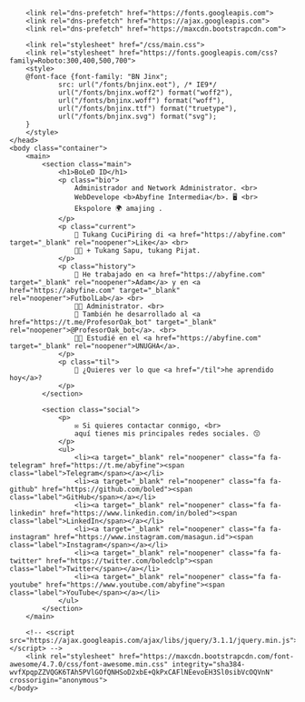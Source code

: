 <html lang="es" prefix="og: http://ogp.me/ns#">
	<head>
		<meta charset="UTF-8">
		<meta name="viewport" content="width=device-width, initial-scale=1, user-scalable=no">
		<title>BoLeD ID</title>
		<meta name="theme-color" content="#181818">
		<meta name="msapplication-TileColor" content="#181818">
		<link rel="apple-touch-icon" href="/favicon.png" sizes="192x192">
		<link rel="icon" href="/favicon.png" type="image/png" sizes="192x192">
		<link rel="icon" href="/favicon.ico" type="image/x-icon">
		<meta name="description" content="Administrador de sistemas y programador web.">
		<meta name="twitter:card" content="summary">
		<meta name="twitter:site" content="@boled">
		<meta name="twitter:title" content="boled">
		<meta name="twitter:description" content="Administrador de sistemas y programador web.">
		<meta name="twitter:image" content="/img/twitter_card.png">
		<meta property="og:title" content="abyfine">
		<meta property="og:type" content="website">
		<meta property="og:description" content="Administrador de sistemas y programador web.">
		<meta property="og:image" content="/img/facebook.png">
		<link rel="author" href="https://plus.google.com/#">
		<link rel="author" href="/humans.txt" type="text/plain">

		<link rel="dns-prefetch" href="https://fonts.googleapis.com">
		<link rel="dns-prefetch" href="https://ajax.googleapis.com">
		<link rel="dns-prefetch" href="https://maxcdn.bootstrapcdn.com">

		<link rel="stylesheet" href="/css/main.css">
		<link rel="stylesheet" href="https://fonts.googleapis.com/css?family=Roboto:300,400,500,700">
		<style>
		@font-face {font-family: "BN Jinx";
				src: url("/fonts/bnjinx.eot"), /* IE9*/
				url("/fonts/bnjinx.woff2") format("woff2"),
				url("/fonts/bnjinx.woff") format("woff"),
				url("/fonts/bnjinx.ttf") format("truetype"),
				url("/fonts/bnjinx.svg") format("svg");
		}
		</style>
	</head>
	<body class="container">
		<main>
			<section class="main">
				<h1>BoLeD ID</h1>
				<p class="bio">
					Administrador and Network Administrator. <br>
					WebDevelope <b>Abyfine Intermedia</b>. 🖥️ <br>
					Ekspolore 🌍 amajing .
				</p>
				<p class="current">
					💼 Tukang CuciPiring di <a href="https://abyfine.com" target="_blank" rel="noopener">Like</a> <br>
					👨‍💻 + Tukang Sapu, tukang Pijat.
				</p>
				<p class="history">
					📖 He trabajado en <a href="https://abyfine.com" target="_blank" rel="noopener">Adam</a> y en <a href="https://abyfine.com" target="_blank" rel="noopener">FutbolLab</a> <br>
					👨‍💻 Administrator. <br>
					👤 También he desarrollado al <a href="https://t.me/ProfesorOak_bot" target="_blank" rel="noopener">@ProfesorOak_bot</a>. <br>
					👨‍🎓 Estudié en el <a href="https://abyfine.com" target="_blank" rel="noopener">UNUGHA</a>.
				</p>
				<p class="til">
					📓 ¿Quieres ver lo que <a href="/til">he aprendido hoy</a>?
				</p>
			</section>

			<section class="social">
				<p>
					✉️ Si quieres contactar conmigo, <br>
					aquí tienes mis principales redes sociales. 😙
				</p>
				<ul>
					<li><a target="_blank" rel="noopener" class="fa fa-telegram" href="https://t.me/abyfine"><span class="label">Telegram</span></a></li>
					<li><a target="_blank" rel="noopener" class="fa fa-github" href="https://github.com/boled"><span class="label">GitHub</span></a></li>
					<li><a target="_blank" rel="noopener" class="fa fa-linkedin" href="https://www.linkedin.com/in/boled"><span class="label">LinkedIn</span></a></li>
					<li><a target="_blank" rel="noopener" class="fa fa-instagram" href="https://www.instagram.com/masagun.id"><span class="label">Instagram</span></a></li>
					<li><a target="_blank" rel="noopener" class="fa fa-twitter" href="https://twitter.com/boledclp"><span class="label">Twitter</span></a></li>
					<li><a target="_blank" rel="noopener" class="fa fa-youtube" href="https://www.youtube.com/abyfine"><span class="label">YouTube</span></a></li>
				</ul>
			</section>
		</main>

		<!-- <script src="https://ajax.googleapis.com/ajax/libs/jquery/3.1.1/jquery.min.js"></script> -->	
		<link rel="stylesheet" href="https://maxcdn.bootstrapcdn.com/font-awesome/4.7.0/css/font-awesome.min.css" integrity="sha384-wvfXpqpZZVQGK6TAh5PVlGOfQNHSoD2xbE+QkPxCAFlNEevoEH3Sl0sibVcOQVnN" crossorigin="anonymous">
	</body>
</html>
